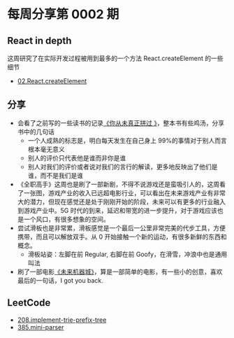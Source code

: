 # 每周分享第 0002 期

## React in depth

这周研究了在实际开发过程被用到最多的一个方法 React.createElement 的一些细节

- [02.React.createElement](https://github.com/luxp/react-in-depth/blob/master/02.React.createElement.md)

## 分享

- 会看了之前写的一些读书的记录[《你从未真正拼过 》](https://book.douban.com/subject/26882462/)，整本书有些鸡汤，分享书中的几句话
  - 一个人成熟的标志是，明白每天发生在自己身上 99%的事情对于别人而言根本毫无意义
  - 别人的评价只代表他是谁而非你是谁
  - 别人对我们的评价或者说对我们的言行的解读，更多地反映出了他们是谁，而不是我们是谁
- 《全职高手》这周也是刷了一部新剧，不得不说游戏还是蛮吸引人的，这周看了一张图，游戏产业的收入已远超电影行业，可以看出在未来游戏产业有非常大的潜力，但现在感觉还是处于刚刚开始的阶段，未来可以有更多的行业融入到游戏产业中。5G 时代的到来，延迟和带宽的进一步提升，对于游戏应该也是一个风口，有很多想象的空间。
- 尝试滑板也是非常累，滑板感觉是一个最后一公里非常完美的代步工具，方便携带，而且可以解放双手。从 0 开始接触一个新的运动，有很多新鲜的东西和概念。
  - 滑板站姿：左脚在前 Regular, 右脚在前 Goofy，在滑雪，冲浪中也是通用叫法
- 刷了一部电影[《未来机器城》](https://movie.douban.com/subject/27200988/)，算是一部简单的电影，有一些小的创意，喜欢最后的一句话，I got you back.

## LeetCode

- [208.implement-trie-prefix-tree](https://github.com/luxp/leetcode/blob/master/src/208.implement-trie-prefix-tree.js)
- [385.mini-parser](https://github.com/luxp/leetcode/blob/master/src/385.mini-parser.js)
